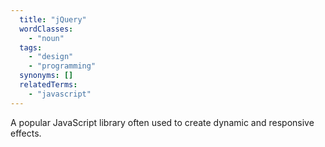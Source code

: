 ```yaml
---
  title: "jQuery"
  wordClasses:
    - "noun"
  tags:
    - "design"
    - "programming"
  synonyms: []
  relatedTerms:
    - "javascript"
---
```

A popular JavaScript library often used to create dynamic and responsive effects.
